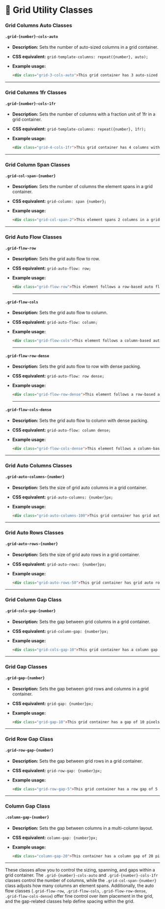 # 🧮 Grid Utility Classes

### Grid Columns Auto Classes

#### `.grid-{number}-cols-auto`
- **Description:** Sets the number of auto-sized columns in a grid container.

- **CSS equivalent:** `grid-template-columns: repeat({number}, auto);`
- **Example usage:**
  ```html
  <div class="grid-3-cols-auto">This grid container has 3 auto-sized columns.</div>
  ```

---

### Grid Columns 1fr Classes

#### `.grid-{number}-cols-1fr`
- **Description:** Sets the number of columns with a fraction unit of 1fr in a grid container.

- **CSS equivalent:** `grid-template-columns: repeat({number}, 1fr);`
- **Example usage:**
  ```html
  <div class="grid-4-cols-1fr">This grid container has 4 columns with a fraction unit of 1fr each.</div>
  ```

---

### Grid Column Span Classes

#### `.grid-col-span-{number}`
- **Description:** Sets the number of columns the element spans in a grid container.

- **CSS equivalent:** `grid-column: span {number};`
- **Example usage:**
  ```html
  <div class="grid-col-span-2">This element spans 2 columns in a grid container.</div>
  ```

---

### Grid Auto Flow Classes

#### `.grid-flow-row`
- **Description:** Sets the grid auto flow to row.

- **CSS equivalent:** `grid-auto-flow: row;`
- **Example usage:**
  ```html
  <div class="grid-flow-row">This element follows a row-based auto flow in a grid container.</div>
  ```

    ---

#### `.grid-flow-cols`
- **Description:** Sets the grid auto flow to column.

- **CSS equivalent:** `grid-auto-flow: column;`
- **Example usage:**
  ```html
  <div class="grid-flow-cols">This element follows a column-based auto flow in a grid container.</div>
  ```

    ---

#### `.grid-flow-row-dense`
- **Description:** Sets the grid auto flow to row with dense packing.

- **CSS equivalent:** `grid-auto-flow: row dense;`
- **Example usage:**
  ```html
  <div class="grid-flow-row-dense">This element follows a row-based auto flow with dense packing in a grid container.</div>
  ```

    ---

#### `.grid-flow-cols-dense`
- **Description:** Sets the grid auto flow to column with dense packing.

- **CSS equivalent:** `grid-auto-flow: column dense;`
- **Example usage:**
  ```html
  <div class="grid-flow-cols-dense">This element follows a column-based auto flow with dense packing in a grid container.</div>
  ```

---

### Grid Auto Columns Classes

#### `.grid-auto-columns-{number}`
- **Description:** Sets the size of grid auto columns in a grid container.

- **CSS equivalent:** `grid-auto-columns: {number}px;`
- **Example usage:**
  ```html
  <div class="grid-auto-columns-100">This grid container has grid auto columns with a width of 100 pixels.</div>
  ```

---

### Grid Auto Rows Classes

#### `.grid-auto-rows-{number}`
- **Description:** Sets the size of grid auto rows in a grid container.

- **CSS equivalent:** `grid-auto-rows: {number}px;`
- **Example usage:**
  ```html
  <div class="grid-auto-rows-50">This grid container has grid auto rows with a height of 50 pixels.</div>
  ```

---

### Grid Column Gap Class

#### `.grid-cols-gap-{number}`
- **Description:** Sets the gap between grid columns in a grid container.

- **CSS equivalent:** `grid-column-gap: {number}px;`
- **Example usage:**
  ```html
  <div class="grid-cols-gap-10">This grid container has a column gap of 10 pixels.</div>
  ```

---

### Grid Gap Classes

#### `.grid-gap-{number}`
- **Description:** Sets the gap between grid rows and columns in a grid container.

- **CSS equivalent:** `grid-gap: {number}px;`
- **Example usage:**
  ```html
  <div class="grid-gap-10">This grid container has a gap of 10 pixels between rows and columns.</div>
  ```

---

### Grid Row Gap Class

#### `.grid-row-gap-{number}`
- **Description:** Sets the gap between grid rows in a grid container.

- **CSS equivalent:** `grid-row-gap: {number}px;`
- **Example usage:**
  ```html
  <div class="grid-row-gap-5">This grid container has a row gap of 5 pixels.</div>
  ```

---

### Column Gap Class

#### `.column-gap-{number}`
- **Description:** Sets the gap between columns in a multi-column layout.

- **CSS equivalent:** `column-gap: {number}px;`
- **Example usage:**
  ```html
  <div class="column-gap-20">This container has a column gap of 20 pixels.</div>
  ```

---

These classes allow you to control the sizing, spanning, and gaps within a grid container. The `.grid-{number}-cols-auto` and `.grid-{number}-cols-1fr` classes control the number of columns, while the `.grid-col-span-{number}` class adjusts how many columns an element spans. Additionally, the auto flow classes (`.grid-flow-row`, `.grid-flow-cols`, `.grid-flow-row-dense`, `.grid-flow-cols-dense`) offer fine control over item placement in the grid, and the gap-related classes help define spacing within the grid.